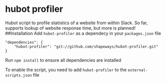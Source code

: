 # hubot profiler
Hubot script to profile statistics of a website from within Slack.
So far, supports lookup of website response time, 
but more is planned!
##Installation
Add `hubot-profiler` as a dependecy in your `packages.json` file
```
"dependencies": {
    "hubot-profiler": "git://github.com/shapeways/hubot-profiler.git"
}
```
Run `npm install` to ensure all dependencies are installed

To enable the script, you need to add `hubot-profiler` to the `external-scripts.json` file

